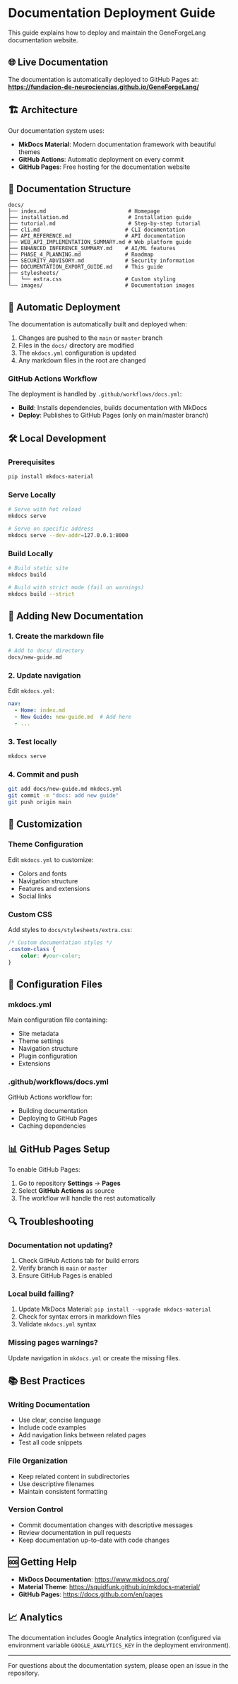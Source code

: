 # Documentation Deployment Guide

This guide explains how to deploy and maintain the GeneForgeLang documentation website.

## 🌐 Live Documentation

The documentation is automatically deployed to GitHub Pages at:
**https://fundacion-de-neurociencias.github.io/GeneForgeLang/**

## 🏗️ Architecture

Our documentation system uses:
- **MkDocs Material**: Modern documentation framework with beautiful themes
- **GitHub Actions**: Automatic deployment on every commit
- **GitHub Pages**: Free hosting for the documentation website

## 📁 Documentation Structure

```
docs/
├── index.md                          # Homepage
├── installation.md                   # Installation guide
├── tutorial.md                       # Step-by-step tutorial
├── cli.md                           # CLI documentation
├── API_REFERENCE.md                 # API documentation
├── WEB_API_IMPLEMENTATION_SUMMARY.md # Web platform guide
├── ENHANCED_INFERENCE_SUMMARY.md    # AI/ML features
├── PHASE_4_PLANNING.md              # Roadmap
├── SECURITY_ADVISORY.md             # Security information
├── DOCUMENTATION_EXPORT_GUIDE.md    # This guide
├── stylesheets/
│   └── extra.css                    # Custom styling
└── images/                          # Documentation images
```

## 🚀 Automatic Deployment

The documentation is automatically built and deployed when:
1. Changes are pushed to the `main` or `master` branch
2. Files in the `docs/` directory are modified
3. The `mkdocs.yml` configuration is updated
4. Any markdown files in the root are changed

### GitHub Actions Workflow

The deployment is handled by `.github/workflows/docs.yml`:
- **Build**: Installs dependencies, builds documentation with MkDocs
- **Deploy**: Publishes to GitHub Pages (only on main/master branch)

## 🛠️ Local Development

### Prerequisites
```bash
pip install mkdocs-material
```

### Serve Locally
```bash
# Serve with hot reload
mkdocs serve

# Serve on specific address
mkdocs serve --dev-addr=127.0.0.1:8000
```

### Build Locally
```bash
# Build static site
mkdocs build

# Build with strict mode (fail on warnings)
mkdocs build --strict
```

## 📝 Adding New Documentation

### 1. Create the markdown file
```bash
# Add to docs/ directory
docs/new-guide.md
```

### 2. Update navigation
Edit `mkdocs.yml`:
```yaml
nav:
  - Home: index.md
  - New Guide: new-guide.md  # Add here
  - ...
```

### 3. Test locally
```bash
mkdocs serve
```

### 4. Commit and push
```bash
git add docs/new-guide.md mkdocs.yml
git commit -m "docs: add new guide"
git push origin main
```

## 🎨 Customization

### Theme Configuration
Edit `mkdocs.yml` to customize:
- Colors and fonts
- Navigation structure
- Features and extensions
- Social links

### Custom CSS
Add styles to `docs/stylesheets/extra.css`:
```css
/* Custom documentation styles */
.custom-class {
    color: #your-color;
}
```

## 🔧 Configuration Files

### mkdocs.yml
Main configuration file containing:
- Site metadata
- Theme settings
- Navigation structure
- Plugin configuration
- Extensions

### .github/workflows/docs.yml
GitHub Actions workflow for:
- Building documentation
- Deploying to GitHub Pages
- Caching dependencies

## 📊 GitHub Pages Setup

To enable GitHub Pages:
1. Go to repository **Settings** → **Pages**
2. Select **GitHub Actions** as source
3. The workflow will handle the rest automatically

## 🔍 Troubleshooting

### Documentation not updating?
1. Check GitHub Actions tab for build errors
2. Verify branch is `main` or `master`
3. Ensure GitHub Pages is enabled

### Local build failing?
1. Update MkDocs Material: `pip install --upgrade mkdocs-material`
2. Check for syntax errors in markdown files
3. Validate `mkdocs.yml` syntax

### Missing pages warnings?
Update navigation in `mkdocs.yml` or create the missing files.

## 📚 Best Practices

### Writing Documentation
- Use clear, concise language
- Include code examples
- Add navigation links between related pages
- Test all code snippets

### File Organization
- Keep related content in subdirectories
- Use descriptive filenames
- Maintain consistent formatting

### Version Control
- Commit documentation changes with descriptive messages
- Review documentation in pull requests
- Keep documentation up-to-date with code changes

## 🆘 Getting Help

- **MkDocs Documentation**: https://www.mkdocs.org/
- **Material Theme**: https://squidfunk.github.io/mkdocs-material/
- **GitHub Pages**: https://docs.github.com/en/pages

## 📈 Analytics

The documentation includes Google Analytics integration (configured via environment variable `GOOGLE_ANALYTICS_KEY` in the deployment environment).

---

For questions about the documentation system, please open an issue in the repository.
